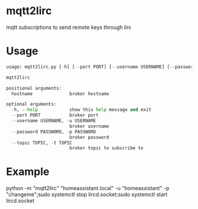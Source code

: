 # mqtt2lirc
mqtt subscriptions to send remote keys through lirc

# Usage

```python
usage: mqtt2lirc.py [-h] [--port PORT] [--username USERNAME] [--password PASSWORD] [--topic TOPIC] hostname

mqtt2lirc

positional arguments:
  hostname              broker hostname

optional arguments:
  -h, --help            show this help message and exit
  --port PORT           broker port
  --username USERNAME, -u USERNAME
                        broker username
  --password PASSWORD, -p PASSWORD
                        broker password
  --topic TOPIC, -t TOPIC
                        broker topic to subscribe to
```

# Example

python -m "mqtt2lirc" "homeassistant.local" -u "homeassistant" -p "changeme";sudo systemctl stop lircd.socket;sudo systemctl start lircd.socket

